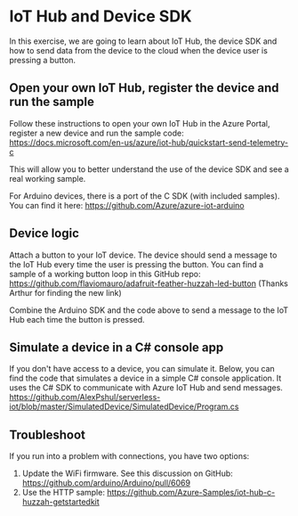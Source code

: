 # IoT Hub and Device SDK
In this exercise, we are going to learn about IoT Hub, the device SDK and how to send data from the device to the cloud when the device user is pressing a button.

## Open your own IoT Hub, register the device and run the sample
Follow these instructions to open your own IoT Hub in the Azure Portal, register a new device and run the sample code:
https://docs.microsoft.com/en-us/azure/iot-hub/quickstart-send-telemetry-c

This will allow you to better understand the use of the device SDK and see a real working sample.

For Arduino devices, there is a port of the C SDK (with included samples). You can find it here:
https://github.com/Azure/azure-iot-arduino

## Device logic
Attach a button to your IoT device. The device should send a message to the IoT Hub every time the user is pressing the button.
You can find a sample of a working button loop in this GitHub repo: https://github.com/flaviomauro/adafruit-feather-huzzah-led-button
(Thanks Arthur for finding the new link)

Combine the Arduino SDK and the code above to send a message to the IoT Hub each time the button is pressed.

## Simulate a device in a C# console app
If you don't have access to a device, you can simulate it.
Below, you can find the code that simulates a device in a simple C# console application. It uses the C# SDK to communicate with Azure IoT Hub and send messages.  
https://github.com/AlexPshul/serverless-iot/blob/master/SimulatedDevice/SimulatedDevice/Program.cs

## Troubleshoot
If you run into a problem with connections, you have two options:
1. Update the WiFi firmware. See this discussion on GitHub: https://github.com/arduino/Arduino/pull/6069
2. Use the HTTP sample: https://github.com/Azure-Samples/iot-hub-c-huzzah-getstartedkit
